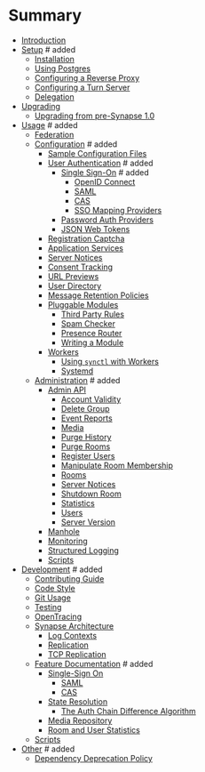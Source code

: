 # Summary

- [Introduction](README.md)
- [Setup](setup/README.md)  # added
  - [Installation](setup/installation.md)
  - [Using Postgres](setup/postgres.md)
  - [Configuring a Reverse Proxy](setup/reverse_proxy.md)
  - [Configuring a Turn Server](setup/turn-howto.md)
  - [Delegation](setup/delegate.md)
- [Upgrading](upgrading/README.md)
  - [Upgrading from pre-Synapse 1.0](upgrading/MSC1711_certificates_FAQ.md)
- [Usage](usage/README.md)  # added
  - [Federation](usage/federate.md)
  - [Configuration](usage/configuration/README.md)  # added
    - [Sample Configuration Files](usage/configuration/sample_config.md)
    - [User Authentication](usage/configuration/user_authentication/README.md)  # added
      - [Single Sign-On](usage/configuration/user_authentication/single_sign_on/README.md)  # added
        - [OpenID Connect](usage/configuration/user_authentication/single_sign_on/openid.md)
        - [SAML]()
        - [CAS]()
        - [SSO Mapping Providers](usage/configuration/user_authentication/single_sign_on/sso_mapping_providers.md)
      - [Password Auth Providers](usage/configuration/user_authentication/password_auth_providers.md)
      - [JSON Web Tokens](usage/configuration/user_authentication/jwt.md)
    - [Registration Captcha](usage/configuration/CAPTCHA_SETUP.md)
    - [Application Services](usage/configuration/application_services.md)
    - [Server Notices](usage/configuration/server_notices.md)
    - [Consent Tracking](usage/configuration/consent_tracking.md)
    - [URL Previews](usage/configuration/url_previews.md)
    - [User Directory](usage/configuration/user_directory.md)
    - [Message Retention Policies](usage/configuration/message_retention_policies.md)
    - [Pluggable Modules](usage/configuration/pluggable_modules/README.md)
      - [Third Party Rules]()
      - [Spam Checker](usage/configuration/pluggable_modules/spam_checker.md)
      - [Presence Router](usage/configuration/pluggable_modules/presence_router_module.md)
      - [Writing a Module]()
    - [Workers](usage/configuration/workers/workers.md)
      - [Using `synctl` with Workers](usage/configuration/workers/synctl_workers.md)
      - [Systemd](usage/configuration/workers/systemd-with-workers/README.md)
  - [Administration](administration/README.md)  # added
    - [Admin API](usage/administration/admin_api/README.rst)
      - [Account Validity](usage/administration/admin_api/account_validity.rst)
      - [Delete Group](usage/administration/admin_api/delete_group.md)
      - [Event Reports](usage/administration/admin_api/event_reports.md)
      - [Media](usage/administration/admin_api/media_admin_api.md)
      - [Purge History](usage/administration/admin_api/purge_history.md)
      - [Purge Rooms](usage/administration/admin_api/purge_room.md)
      - [Register Users](usage/administration/admin_api/register_api.rst)
      - [Manipulate Room Membership](usage/administration/admin_api/room_membership.md)
      - [Rooms](usage/administration/admin_api/rooms.md)
      - [Server Notices](usage/administration/admin_api/server_notices.md)
      - [Shutdown Room](usage/administration/admin_api/shutdown_room.md)
      - [Statistics](usage/administration/admin_api/statistics.md)
      - [Users](usage/administration/admin_api/user_admin_api.md)
      - [Server Version](usage/administration/admin_api/version_api.rst)
    - [Manhole](usage/administration/manhole.md)
    - [Monitoring](usage/administration/metrics-howto.md)
    - [Structured Logging](usage/administration/structured_logging.md)
    - [Scripts]()
- [Development](development/README.md)  # added
  - [Contributing Guide](development/contributing_guide.md)
  - [Code Style](development/code_style.md)
  - [Git Usage](development/git.md)
  - [Testing]()
  - [OpenTracing](development/opentracing.md)
  - [Synapse Architecture](development/synapse_architecture/architecture.md)
    - [Log Contexts](development/synapse_architecture/log_contexts.md)
    - [Replication](development/synapse_architecture/replication.md)
    - [TCP Replication](development/synapse_architecture/tcp_replication.md)
  - [Feature Documentation](development/feature_documentation/README.md)  # added
    - [Single-Sign On]()
      - [SAML](development/feature_documentation/single_sign_on/saml.md)
      - [CAS](development/feature_documentation/single_sign_on/cas.md)
    - [State Resolution]()
      - [The Auth Chain Difference Algorithm](development/feature_documentation/state_resolution/auth_chain_difference_algorithm.md)
    - [Media Repository](development/feature_documentation/media_repository.md)
    - [Room and User Statistics](development/feature_documentation/room_and_user_statistics.md)
  - [Scripts]()
- [Other](other/README.md)  # added
  - [Dependency Deprecation Policy](other/deprecation_policy.md)